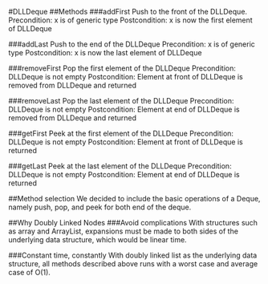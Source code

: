 #DLLDeque
##Methods
###addFirst
Push to the front of the DLLDeque.
Precondition: x is of generic type <T>
Postcondition: x is now the first element of DLLDeque

###addLast
Push to the end of the DLLDeque
Precondition: x is of generic type <T>
Postcondition: x is now the last element of DLLDeque

###removeFirst
Pop the first element of the DLLDeque
Precondition: DLLDeque is not empty
Postcondition: Element at front of DLLDeque is removed from DLLDeque and returned

###removeLast
Pop the last element of the DLLDeque
Precondition: DLLDeque is not empty
Postcondition: Element at end of DLLDeque is removed from DLLDeque and returned

###getFirst
Peek at the first element of the DLLDeque
Precondition: DLLDeque is not empty
Postcondition: Element at front of DLLDeque is returned

###getLast
Peek at the last element of the DLLDeque
Precondition: DLLDeque is not empty
Postcondition: Element at end of DLLDeque is returned

##Method selection
We decided to include the basic operations of a Deque, namely push, pop, and peek for both end of the deque.

##Why Doubly Linked Nodes
###Avoid complications
With structures such as array and ArrayList, expansions must be made to both sides of the underlying data structure, which would be linear time.

###Constant time, constantly
With doubly linked list as the underlying data structure, all methods described above runs with a worst case and average case of O(1).